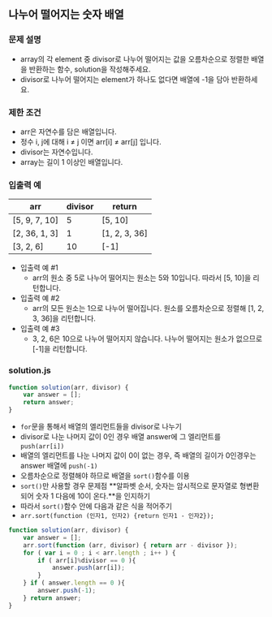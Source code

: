 ## 나누어 떨어지는 숫자 배열

### 문제 설명
- array의 각 element 중 divisor로 나누어 떨어지는 값을 오름차순으로 정렬한 배열을 반환하는 함수, solution을 작성해주세요.
- divisor로 나누어 떨어지는 element가 하나도 없다면 배열에 -1을 담아 반환하세요.

### 제한 조건
- arr은 자연수를 담은 배열입니다.
- 정수 i, j에 대해 i ≠ j 이면 arr[i] ≠ arr[j] 입니다.
- divisor는 자연수입니다.
- array는 길이 1 이상인 배열입니다.

### 입출력 예
arr|divisor|return
|--|-------|------|
[5, 9, 7, 10]|5|[5, 10]
[2, 36, 1, 3]|1|[1, 2, 3, 36]
[3, 2, 6]|10|[-1]

- 입출력 예 #1
    - arr의 원소 중 5로 나누어 떨어지는 원소는 5와 10입니다. 따라서 [5, 10]을 리턴합니다.
- 입출력 예 #2
    - arr의 모든 원소는 1으로 나누어 떨어집니다. 원소를 오름차순으로 정렬해 [1, 2, 3, 36]을 리턴합니다.
- 입출력 예 #3
    - 3, 2, 6은 10으로 나누어 떨어지지 않습니다. 나누어 떨어지는 원소가 없으므로 [-1]을 리턴합니다.

### solution.js
```javascript
function solution(arr, divisor) {
    var answer = [];
    return answer;
}
```

- `for`문을 통해서 배열의 엘리먼트들을 divisor로 나누기
- divisor로 나눈 나머지 값이 0인 경우 배열 answer에 그 엘리먼트를 `push(arr[i])`
- 배열의 엘리먼트를 나눈 나머지 값이 0이 없는 경우, 즉 배열의 길이가 0인경우는 answer 배열에 `push(-1)` 
- 오름차순으로 정렬해야 하므로 배열을 `sort()`함수를 이용
- `sort()`만 사용할 경우 문제점 **알파벳 순서, 숫자는 암시적으로 문자열로 형변환 되어 숫자 1 다음에 10이 온다.**을 인지하기
- 따라서 `sort()`함수 안에 다음과 같은 식을 적어주기
- `arr.sort(function (인자1, 인자2) {return 인자1 - 인자2});`

```javascript
function solution(arr, divisor) {
    var answer = [];
    arr.sort(function (arr, divisor) { return arr - divisor });
    for ( var i = 0 ; i < arr.length ; i++ ) {
        if ( arr[i]%divisor == 0 ){
            answer.push(arr[i]);
        }
    } if ( answer.length == 0 ){
        answer.push(-1);
    } return answer;
}
```